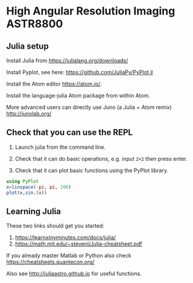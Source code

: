 # High Angular Resolution Imaging ASTR8800

## Julia setup

Install Julia from https://julialang.org/downloads/

Install Pyplot, see here: https://github.com/JuliaPy/PyPlot.jl

Install the Atom editor https://atom.io/.

Install the language-julia Atom package from within Atom.

More advanced users can directly use Juno (a Julia + Atom remix) http://junolab.org/

## Check that you can use the REPL

1. Launch julia from the command line.

2. Check that it can do basic operations, e.g. input ```2+2``` then press enter.

3. Check that it can plot basic functions using the PyPlot library.

```julia
using PyPlot
x=linspace(-pi, pi, 100)
plot(x,sin.(x))
```

## Learning Julia

These two links should get you started:
1. https://learnxinyminutes.com/docs/julia/
2. https://math.mit.edu/~stevenj/Julia-cheatsheet.pdf

If you already master Matlab or Python also check https://cheatsheets.quantecon.org/

Also see http://juliaastro.github.io for useful functions.
